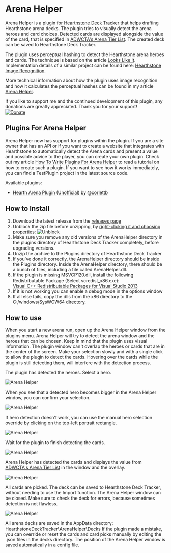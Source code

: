 # Arena Helper

Arena Helper is a plugin for [Hearthstone Deck Tracker](https://github.com/Epix37/Hearthstone-Deck-Tracker) that helps drafting Hearthstone arena decks. The plugin tries to visually detect the arena heroes and card choices. Detected cards are displayed alongside the value of the card, that is specified in [ADWCTA's Arena Tier List](http://ggoatgaming.com/tierlist). The created deck can be saved to Hearthstone Deck Tracker.

The plugin uses perceptual hashing to detect the Hearthstone arena heroes and cards. The technique is based on the article [Looks Like It](http://www.hackerfactor.com/blog/?/archives/432-Looks-Like-It.html). Implementation details of a similar project can be found here: [Hearthstone Image Recognition](https://github.com/wittenbe/Hearthstone-Image-Recognition).

More technical information about how the plugin uses image recognition and how it calculates the perceptual hashes can be found in my article [Arena Helper](http://rembound.com/projects/arena-helper).

If you like to support me and the continued development of this plugin, any donations are greatly appreciated. Thank you for your support!  
[![Donate](https://www.paypalobjects.com/en_US/i/btn/btn_donate_LG.gif)](https://www.paypal.com/cgi-bin/webscr?cmd=_donations&business=info%40rembound%2ecom&lc=NL&item_name=Rembound%2ecom&currency_code=USD&bn=PP%2dDonationsBF%3abtn_donate_LG%2egif%3aNonHosted)

## Plugins For Arena Helper

Arena Helper now has support for plugins within the plugin. If you are a site owner that has an API or if you want to create a website that integrates with Hearthstone to automatically detect the Arena cards and present a value and possible advice to the player, you can create your own plugin. Check out my article [How To Write Plugins For Arena Helper](http://rembound.com/articles/how-to-write-plugins-for-arena-helper) to read a tutorial on how to create such a plugin. If you want to see how it works immediately, you can find a TestPlugin project in the latest source code.

Available plugins:
* [Hearth Arena Plugin (Unofficial)](https://github.com/corlettb/HDTAHPluginHAPlugin) by [@corlettb](https://github.com/corlettb)

## How to Install

1) Download the latest release from the [releases page](https://github.com/rembound/Arena-Helper/releases)  
2) Unblock the zip file before unzipping, by [right-clicking it and choosing properties](http://blogs.msdn.com/b/delay/p/unblockingdownloadedfile.aspx):
![Unblock](http://blogs.msdn.com/cfs-file.ashx/__key/CommunityServer-Blogs-Components-WeblogFiles/00-00-00-60-92-metablogapi/1425.FilePropertiesUnblock.png)  
3) Make sure you remove any old versions of the ArenaHelper directory in the plugins directory of Hearthstone Deck Tracker completely, before upgrading versions.  
4) Unzip the archive to the Plugins directory of Hearthstone Deck Tracker  
5) If you've done it correctly, the ArenaHelper directory should be inside the Plugins directory. Inside the ArenaHelper directory, there should be a bunch of files, including a file called ArenaHelper.dll.  
6) If the plugin is missing MSVCP120.dll, install the following Redistributable Package (Select vcredist_x86.exe):  
[Visual C++ Redistributable Packages for Visual Studio 2013](http://www.microsoft.com/en-us/download/details.aspx?id=40784)  
7) If it is not working you can enable a debug mode in the options window  
8) If all else fails, copy the dlls from the x86 directory to the C:/windows/SysWOW64 directory.

## How to use

When you start a new arena run, open up the Arena Helper window from the plugins menu. Arena Helper will try to detect the arena window and the heroes that can be chosen. Keep in mind that the plugin uses visual information. The plugin window can't overlap the heroes or cards that are in the center of the screen. Make your selection slowly and with a single click to allow the plugin to detect the cards. Hovering over the cards while the plugin is still detecting them, will interfere with the detection process.

The plugin has detected the heroes. Select a hero.

![Arena Helper](http://i.imgur.com/H4Of3ps.png)

When you see that a detected hero becomes bigger in the Arena Helper window, you can confirm your selection.

![Arena Helper](http://i.imgur.com/aMFJba9.png)

If hero detection doesn't work, you can use the manual hero selection override by clicking on the top-left portrait rectangle.

![Arena Helper](http://i.imgur.com/NLMyHbv.png)

Wait for the plugin to finish detecting the cards.

![Arena Helper](http://i.imgur.com/ShfMZnw.png)

Arena Helper has detected the cards and displays the value from [ADWCTA's Arena Tier List](http://ggoatgaming.com/tierlist) in the window and the overlay.

![Arena Helper](http://i.imgur.com/5G7qDQL.png)

All cards are picked. The deck can be saved to Hearthstone Deck Tracker, without needing to use the Import function. The Arena Helper window can be closed. Make sure to check the deck for errors, because sometimes detection is not flawless.

![Arena Helper](http://i.imgur.com/AnPaN4L.png)

All arena decks are saved in the AppData directory: HearthstoneDeckTracker\ArenaHelper\Decks
If the plugin made a mistake, you can override or reset the cards and card picks manually by editing the .json files in the decks directory.
The position of the Arena Helper window is saved automatically in a config file.
